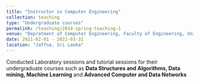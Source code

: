 ```yaml
---
title: "Instructor in Computer Engineering"
collection: teaching
type: "Undergraduate courses"
permalink: /teaching/2014-spring-teaching-1
venue: "Depratment of Computer Engineering, Faculty of Engineering, University of Jaffna, Sri Lanka."
date: 2021-02-01 - 2022-03-31
location: "Jaffna, Sri Lanka"
---
```


Conducted Laboratory sessions and tutorial sessions for their undergraduate courses such as **Data Structures and Algorithms, Data mining, Machine Learning** and **Advanced Computer and Data Networks** 